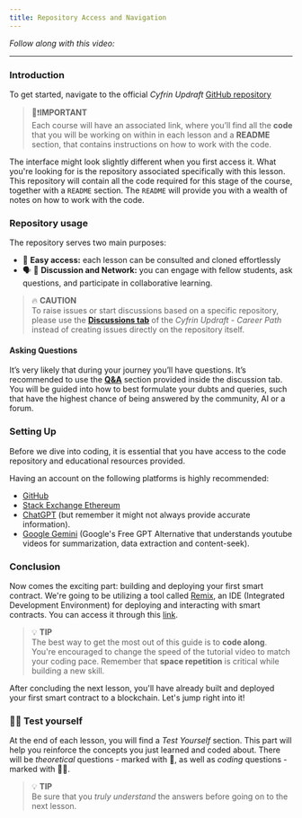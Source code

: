 ```yaml
---
title: Repository Access and Navigation
---
```


_Follow along with this video:_

---

> </a>

### Introduction

To get started, navigate to the official _Cyfrin Updraft_ [GitHub repository](https://github.com/Cyfrin/foundry-full-course-f23)

> 👀❗**IMPORTANT** <br>
> Each course will have an associated link, where you’ll find all the **code** that you will be working on within in each lesson and a
> **README** section, that contains instructions on how to work with the code.

The interface might look slightly different when you first access it. What you're looking for is the repository associated specifically with this lesson. This repository will contain all the code required for this stage of the course, together with a `README` section. The `README` will provide you with a wealth of notes on how to work with the code.

### Repository usage

The repository serves two main purposes:

- 🚪 **Easy access:** each lesson can be consulted and cloned effortlessly
- 🗣 👥 **Discussion and Network:** you can engage with fellow students, ask questions, and participate in collaborative learning.

> 🔥 **CAUTION** <br>
> To raise issues or start discussions based on a specific repository, please use the [**Discussions tab**](https://github.com/Cyfrin/foundry-full-course-f23/discussions) of the _Cyfrin Updraft - Career Path_ instead of creating issues directly on the repository itself.

#### Asking Questions

It’s very likely that during your journey you’ll have questions. It’s recommended to use the [**Q&A**](https://github.com/Cyfrin/foundry-full-course-f23/discussions/new?category=q-a) section provided inside the discussion tab. You will be guided into how to best formulate your dubts and queries, such that have the highest chance of being answered by the community, AI or a forum.

### Setting Up

Before we dive into coding, it is essential that you have access to the code repository and educational resources provided.

Having an account on the following platforms is highly recommended:

- [GitHub](https://github.com/)
- [Stack Exchange Ethereum](https://ethereum.stackexchange.com/)
- [ChatGPT](https://openai.com/blog/chatgpt) (but remember it might not always provide accurate information).
- [Google Gemini](https://gemini.google.com/) (Google's Free GPT Alternative that understands youtube videos for summarization, data extraction and content-seek).

### Conclusion

Now comes the exciting part: building and deploying your first smart contract.
We're going to be utilizing a tool called [Remix](https://remix.ethereum.org/), an IDE (Integrated Development Environment) for deploying and interacting with smart contracts. You can access it through this [link](https://remix.ethereum.org/).

> 💡 **TIP** <br>
> The best way to get the most out of this guide is to **code along**. You're encouraged to change the speed of the tutorial video to match your coding pace. Remember that **space repetition** is critical while building a new skill.

After concluding the next lesson, you'll have already built and deployed your first smart contract to a blockchain. Let's jump right into it!

### 👨‍💻 Test yourself

At the end of each lesson, you will find a _Test Yourself_ section. This part will help you reinforce the concepts you just learned and coded about.
There will be _theoretical_ questions - marked with 📕, as well as _coding_ questions -marked with 👨‍💻.

> 💡 **TIP** <br>
> Be sure that you _truly understand_ the answers before going on to the next lesson.
